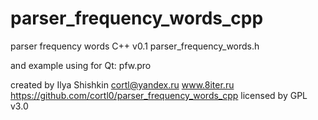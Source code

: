 # parser_frequency_words_cpp

parser frequency words C++ v0.1
parser_frequency_words.h

and example using for Qt:
pfw.pro

created by Ilya Shishkin
cortl@yandex.ru
www.8iter.ru
https://github.com/cortl0/parser_frequency_words_cpp
licensed by GPL v3.0
